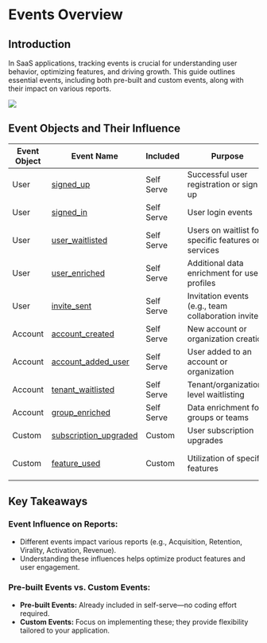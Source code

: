 # Events Overview

## Introduction

In SaaS applications, tracking events is crucial for understanding user behavior, optimizing features, and driving growth. This guide outlines essential events, including both pre-built and custom events, along with their impact on various reports.

![](/events_overview.png)


## Event Objects and Their Influence

| Event Object | Event Name                                                                                                            | Included   | Purpose                                              | Influenced Reports               |
| ------------ | --------------------------------------------------------------------------------------------------------------------- | ---------- | ---------------------------------------------------- | -------------------------------- |
| User         | [signed_up](/getting-started/analyze/instrumentation/events/standard/signed_up)                                       | Self Serve | Successful user registration or sign-up              | Acquisition, Retention, Virality |
| User         | [signed_in](/getting-started/analyze/instrumentation/events/standard/signed_in)                                       | Self Serve | User login events                                    | Retention                        |
| User         | [user_waitlisted](/getting-started/analyze/instrumentation/events/standard/user_waitlisted)                           | Self Serve | Users on waitlist for specific features or services  | Acquisition                      |
| User         | [user_enriched](/getting-started/analyze/instrumentation/events/standard/user_enriched)                               | Self Serve | Additional data enrichment for user profiles         | N/A                              |
| User         | [invite_sent](/getting-started/analyze/instrumentation/events/standard/invite_sent)                                   | Self Serve | Invitation events (e.g., team collaboration invites) | Virality                         |
| Account      | [account_created](/getting-started/analyze/instrumentation/events/standard/account_created)                           | Self Serve | New account or organization creation                 | Acquisition                      |
| Account      | [account_added_user](/getting-started/analyze/instrumentation/events/standard/account_added_user)                     | Self Serve | User added to an account or organization             | Acquisition                      |
| Account      | [tenant_waitlisted](/getting-started/analyze/instrumentation/events/standard/tenant_waitlisted)                       | Self Serve | Tenant/organization-level waitlisting                | Acquisition                      |
| Account      | [group_enriched](/getting-started/analyze/instrumentation/events/standard/group_enriched)                             | Self Serve | Data enrichment for groups or teams                  | N/A                              |
| Custom       | [subscription_upgraded](/getting-started/analyze/instrumentation/events/standard/custom_events) | Custom     | User subscription upgrades                           | Activation, Revenue              |
| Custom       | [feature_used](/getting-started/analyze/instrumentation/events/standard/custom_events)                   | Custom     | Utilization of specific features                     | Activation, Product Development  |

## Key Takeaways

### Event Influence on Reports:

- Different events impact various reports (e.g., Acquisition, Retention, Virality, Activation, Revenue).
- Understanding these influences helps optimize product features and user engagement.

### Pre-built Events vs. Custom Events:

- **Pre-built Events:** Already included in self-serve—no coding effort required.
- **Custom Events:** Focus on implementing these; they provide flexibility tailored to your application.
